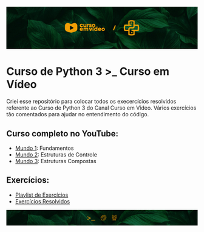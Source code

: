 ![](assets/top-reps-pythoncev.jpg)

# Curso de Python 3 >_ Curso em Vídeo
Criei esse repositório para colocar todos os execercícios resolvidos referente ao Curso de Python 3 do Canal Curso em Vídeo. Vários exercícios tão comentados para ajudar no entendimento do código.

## Curso completo no YouTube:
- [Mundo 1](https://www.youtube.com/playlist?list=PLHz_AreHm4dlKP6QQCekuIPky1CiwmdI6): Fundamentos
- [Mundo 2](https://www.youtube.com/playlist?list=PLHz_AreHm4dk_nZHmxxf_J0WRAqy5Czye): Estruturas de Controle
- [Mundo 3](https://www.youtube.com/playlist?list=PLHz_AreHm4dksnH2jVTIVNviIMBVYyFnH): Estruturas Compostas

## Exercícios:
- [Playlist de Exercícios](https://www.youtube.com/playlist?list=PLHz_AreHm4dm6wYOIW20Nyg12TAjmMGT-)
- [Exercícios Resolvidos](Exercícios/)

![](assets/bot-reps-pythoncev.jpg)